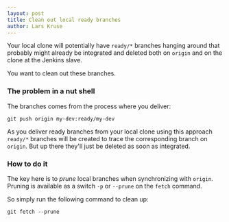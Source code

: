 ```yaml
---
layout: post
title: Clean out local ready branches
author: Lars Kruse
---
```


Your local clone will potentially have `ready/*` branches hanging around that probably might already be integrated and deleted both on `origin` and on the clone at the Jenkins slave.

You want to clean out these branches.

### The problem in a nut shell

The branches comes from the process where you deliver:

    git push origin my-dev:ready/my-dev

As you deliver ready branches from your local clone using this approach `ready/*` branches will be created to trace the corresponding branch on `origin`. But up there they'll just be deleted as soon as integrated.


### How to do it

The key here is to _prune_ local branches when synchronizing with `origin`. Pruning is available as a switch `-p` or `--prune` on the `fetch` command.

So simply run the following command to clean up:

    git fetch --prune











